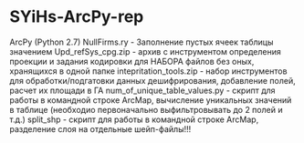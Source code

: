 # SYiHs-ArcPy-rep
ArcPy (Python 2.7)
NullFirms.ry - Заполнение пустых ячеек таблицы значением <NULL>
Upd_refSys_cpg.zip - архив с инструментом определения проекции и задания кодировки для НАБОРА файлов без оных, хранящихся в одной папке
intepritation_tools.zip - набор инструментов для обработки/подгатовки данных дешифрирования, добавление полей, расчет их площади в ГА
num_of_unique_table_values.py - скрипт для работы в командной строке ArcMap, вычисление уникальных значений в таблице (необходио первоначально выфильтровывать до 2 полей и т.д.)
split_shp - скрипт для работы в командной строке ArcMap, разделение слоя на отдельные шейп-файлы!!!
